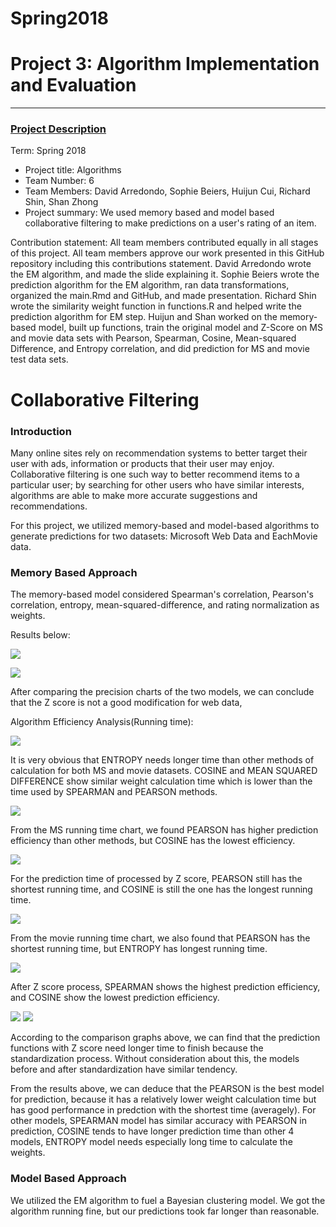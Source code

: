 # Spring2018


# Project 3: Algorithm Implementation and Evaluation

----


### [Project Description](./doc/project3_desc.md)

Term: Spring 2018

+ Project title: Algorithms
+ Team Number: 6
+ Team Members: David Arredondo, Sophie Beiers, Huijun Cui,	Richard Shin, Shan Zhong
+ Project summary: We used memory based and model based collaborative filtering to make predictions on a user's rating of an item.

Contribution statement: All team members contributed equally in all stages of this project. All team members approve our work presented in this GitHub repository including this contributions statement. David Arredondo wrote the EM algorithm, and made the slide explaining it. Sophie Beiers wrote the prediction algorithm for the EM algorithm, ran data transformations, organized the main.Rmd and GitHub, and made presentation. Richard Shin wrote the similarity weight function in functions.R and helped write the prediction algorithm for EM step. Huijun and Shan worked on the memory-based model, built up functions, train the original model and Z-Score on MS and movie data sets with Pearson, Spearman, Cosine, Mean-squared Difference, and Entropy correlation, and did prediction for MS and movie test data sets. 


# Collaborative Filtering

### Introduction

Many online sites rely on recommendation systems to better target their user with ads, information or products that their user may enjoy. Collaborative filtering is one such way to better recommend items to a particular user; by searching for other users who have similar interests, algorithms are able to make more accurate suggestions and recommendations.


For this project, we utilized memory-based and model-based algorithms to generate predictions for two datasets: Microsoft Web Data and EachMovie data.

### Memory Based Approach

The memory-based model considered Spearman's correlation, Pearson's correlation, entropy, mean-squared-difference, and rating normalization as weights.

Results below:

![](./figs/mem_based.png)

![](./figs/mem_based2.png)

After comparing the precision charts of the two models, we can conclude that the Z score is not a good modification for web data,  

Algorithm Efficiency Analysis(Running time):

![](./figs/WEIGHT.png)

It is very obvious that ENTROPY needs longer time than other methods of calculation for both MS and movie datasets. COSINE and MEAN SQUARED DIFFERENCE show similar weight calculation time which is lower than the time used by SPEARMAN and PEARSON methods. 

![](./figs/MS_PRE.png)

From the MS running time chart, we found PEARSON has higher prediction efficiency than other methods, but COSINE has the lowest efficiency. 

![](./figs/ZSCORE_MS_PRE.png)

For the prediction time of processed by Z score, PEARSON still has the shortest running time, and COSINE is still the one has the longest running time.

![](./figs/MOVIE_PRE.png)

From the movie running time chart, we also found that PEARSON has the shortest running time, but ENTROPY has longest running time.

![](./figs/ZSCORE_MOVIE_PRE.png)

After Z score process, SPEARMAN shows the highest prediction efficiency, and COSINE show the lowest prediction efficiency.

![](./figs/MS_COM.png)
![](./figs/MOVIE_COM.png)

According to the comparison graphs above, we can find that the prediction functions with Z score need longer time to finish because the standardization process. Without consideration about this, the models before and after standardization have similar tendency. 

From the results above, we can deduce that the PEARSON is the best model for prediction, because it has a relatively lower weight calculation time but has good performance in predction with the shortest time (averagely). For other models, SPEARMAN model has similar accuracy with PEARSON in prediction, COSINE tends to have longer prediction time than other 4 models, ENTROPY model needs especially long time to calculate the weights.   

### Model Based Approach

We utilized the EM algorithm to fuel a Bayesian clustering model. We got the algorithm running fine, but our predictions took far longer than reasonable.
